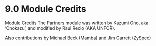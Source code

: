 # 9.0 Module Credits

Module Credits
The Partners module was written by Kazumi Ono, aka ‘Onokazu’, and modified by Raul Recio (AKA UNFOR).

Also contributions by Michael Beck (Mamba) and Jim Garrett (ZySpec)
